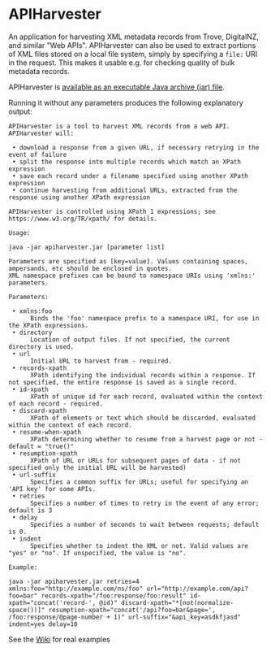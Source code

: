 # APIHarvester
An application for harvesting XML metadata records from Trove, DigitalNZ, and similar "Web APIs".
APIHarvester can also be used to extract portions of XML files stored on a local file system, simply by specifying a `file:` URI in the request. This makes it usable e.g. for checking quality of bulk metadata records.

APIHarvester is [available as an executable Java archive (jar) file](https://github.com/Conal-Tuohy/APIHarvester/releases/latest). 

Running it without any parameters produces the following explanatory output:

```
APIHarvester is a tool to harvest XML records from a web API. APIHarvester will:

 • download a response from a given URL, if necessary retrying in the event of failure
 • split the response into multiple records which match an XPath expression
 • save each record under a filename specified using another XPath expression
 • continue harvesting from additional URLs, extracted from the response using another XPath expression

APIHarvester is controlled using XPath 1 expressions; see https://www.w3.org/TR/xpath/ for details.

Usage:

java -jar apiharvester.jar [parameter list]

Parameters are specified as [key=value]. Values containing spaces, ampersands, etc should be enclosed in quotes.
XML namespace prefixes can be bound to namespace URIs using 'xmlns:' parameters.

Parameters:

 • xmlns:foo
      Binds the 'foo' namespace prefix to a namespace URI, for use in the XPath expressions.
 • directory
      Location of output files. If not specified, the current directory is used.
 • url
      Initial URL to harvest from - required.
 • records-xpath
      XPath identifying the individual records within a response. If not specified, the entire response is saved as a single record.
 • id-xpath
      XPath of unique id for each record, evaluated within the context of each record - required.
 • discard-xpath
      XPath of elements or text which should be discarded, evaluated within the context of each record.
 • resume-when-xpath
      XPath determining whether to resume from a harvest page or not - default = "true()"
 • resumption-xpath
      XPath of URL or URLs for subsequent pages of data - if not specified only the initial URL will be harvested)
 • url-suffix
      Specifies a common suffix for URLs; useful for specifying an 'API key' for some APIs.
 • retries
      Specifies a number of times to retry in the event of any error; default is 3
 • delay
      Specifies a number of seconds to wait between requests; default is 0.
 • indent
      Specifies whether to indent the XML or not. Valid values are "yes" or "no". If unspecified, the value is "no".

Example:

java -jar apiharvester.jar retries=4 xmlns:foo="http://example.com/ns/foo" url="http://example.com/api?foo=bar" records-xpath="/foo:response/foo:result" id-xpath="concat('record-', @id)" discard-xpath="*[not(normalize-space())]" resumption-xpath="concat('/api?foo=bar&page=', /foo:response/@page-number + 1)" url-suffix="&api_key=asdkfjasd" indent=yes delay=10
```

See the [Wiki](https://github.com/Conal-Tuohy/APIHarvester/wiki) for real examples
